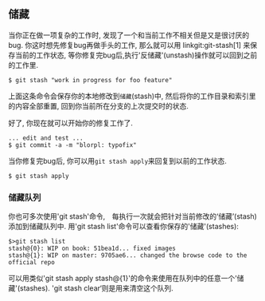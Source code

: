 ## 储藏 ##

当你正在做一项复杂的工作时, 发现了一个和当前工作不相关但是又是很讨厌的bug. 你这时想先修复bug再做手头的工作, 那么就可以用 linkgit:git-stash[1] 来保存当前的工作状态, 等你修复完bug后,执行'反储藏'(unstash)操作就可以回到之前的工作里.


    $ git stash "work in progress for foo feature"


上面这条命令会保存你的本地修改到`储藏`(stash)中, 然后将你的工作目录和索引里的内容全部重置, 回到你当前所在分支的上次提交时的状态.

好了, 你现在就可以开始你的修复工作了.

    ... edit and test ...
    $ git commit -a -m "blorpl: typofix"


当你修复完bug后, 你可以用`git stash apply`来回复到以前的工作状态.

    $ git stash apply


### 储藏队列 ###

你也可多次使用'git stash'命令,　每执行一次就会把针对当前修改的‘储藏’(stash)添加到储藏队列中. 用'git stash list'命令可以查看你保存的'储藏'(stashes):

	$>git stash list
	stash@{0}: WIP on book: 51bea1d... fixed images
	stash@{1}: WIP on master: 9705ae6... changed the browse code to the official repo


可以用类似'git stash apply stash@{1}'的命令来使用在队列中的任意一个'储藏'(stashes). 'git stash clear‘则是用来清空这个队列.